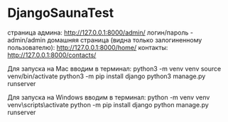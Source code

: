 # DjangoSaunaTest

страница админа: http://127.0.0.1:8000/admin/
логин/пароль - admin/admin
домашняя страница (видна только залогиненному пользователю): http://127.0.0.1:8000/home/
контакты: http://127.0.0.1:8000/contacts/

Для запуска на Mac вводим в терминал:
python3 -m venv venv
source venv/bin/activate
python3 -m pip install django
python3 manage.py runserver

Для запуска на Windows вводим в терминал:
python -m venv venv
venv\scripts\activate
python -m pip install django
python manage.py runserver   
